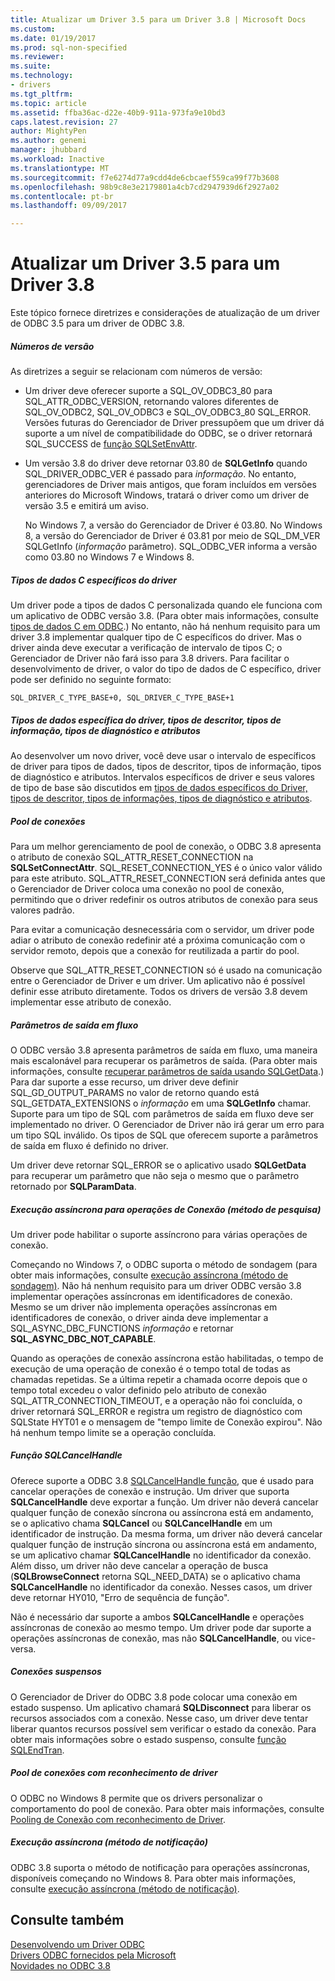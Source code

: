 ```yaml
---
title: Atualizar um Driver 3.5 para um Driver 3.8 | Microsoft Docs
ms.custom: 
ms.date: 01/19/2017
ms.prod: sql-non-specified
ms.reviewer: 
ms.suite: 
ms.technology:
- drivers
ms.tgt_pltfrm: 
ms.topic: article
ms.assetid: ffba36ac-d22e-40b9-911a-973fa9e10bd3
caps.latest.revision: 27
author: MightyPen
ms.author: genemi
manager: jhubbard
ms.workload: Inactive
ms.translationtype: MT
ms.sourcegitcommit: f7e6274d77a9cdd4de6cbcaef559ca99f77b3608
ms.openlocfilehash: 98b9c8e3e2179801a4cb7cd2947939d6f2927a02
ms.contentlocale: pt-br
ms.lasthandoff: 09/09/2017

---
```

# <a name="upgrading-a-35-driver-to-a-38-driver"></a>Atualizar um Driver 3.5 para um Driver 3.8
Este tópico fornece diretrizes e considerações de atualização de um driver de ODBC 3.5 para um driver de ODBC 3.8.  
  
##### <a name="version-numbers"></a>Números de versão  
 As diretrizes a seguir se relacionam com números de versão:  
  
-   Um driver deve oferecer suporte a SQL_OV_ODBC3_80 para SQL_ATTR_ODBC_VERSION, retornando valores diferentes de SQL_OV_ODBC2, SQL_OV_ODBC3 e SQL_OV_ODBC3_80 SQL_ERROR. Versões futuras do Gerenciador de Driver pressupõem que um driver dá suporte a um nível de compatibilidade do ODBC, se o driver retornará SQL_SUCCESS de [função SQLSetEnvAttr](../../../odbc/reference/syntax/sqlsetenvattr-function.md).  
  
-   Um versão 3.8 do driver deve retornar 03.80 de **SQLGetInfo** quando SQL_DRIVER_ODBC_VER é passado para *informação*. No entanto, gerenciadores de Driver mais antigos, que foram incluídos em versões anteriores do Microsoft Windows, tratará o driver como um driver de versão 3.5 e emitirá um aviso.  
  
     No Windows 7, a versão do Gerenciador de Driver é 03.80. No Windows 8, a versão do Gerenciador de Driver é 03.81 por meio de SQL_DM_VER SQLGetInfo (*informação* parâmetro). SQL_ODBC_VER informa a versão como 03.80 no Windows 7 e Windows 8.  
  
##### <a name="driver-specific-c-data-types"></a>Tipos de dados C específicos do driver  
 Um driver pode a tipos de dados C personalizada quando ele funciona com um aplicativo de ODBC versão 3.8. (Para obter mais informações, consulte [tipos de dados C em ODBC](../../../odbc/reference/develop-app/c-data-types-in-odbc.md).) No entanto, não há nenhum requisito para um driver 3.8 implementar qualquer tipo de C específicos do driver. Mas o driver ainda deve executar a verificação de intervalo de tipos C; o Gerenciador de Driver não fará isso para 3.8 drivers. Para facilitar o desenvolvimento de driver, o valor do tipo de dados de C específico, driver pode ser definido no seguinte formato:  
  
```  
SQL_DRIVER_C_TYPE_BASE+0, SQL_DRIVER_C_TYPE_BASE+1  
```  
  
##### <a name="driver-specific-data-types-descriptor-types-information-types-diagnostic-types-and-attributes"></a>Tipos de dados específica do driver, tipos de descritor, tipos de informação, tipos de diagnóstico e atributos  
 Ao desenvolver um novo driver, você deve usar o intervalo de específicos de driver para tipos de dados, tipos de descritor, tipos de informação, tipos de diagnóstico e atributos. Intervalos específicos de driver e seus valores de tipo de base são discutidos em [tipos de dados específicos do Driver, tipos de descritor, tipos de informações, tipos de diagnóstico e atributos](../../../odbc/reference/develop-app/driver-specific-data-types-descriptor-information-diagnostic.md).  
  
##### <a name="connection-pooling"></a>Pool de conexões  
 Para um melhor gerenciamento de pool de conexão, o ODBC 3.8 apresenta o atributo de conexão SQL_ATTR_RESET_CONNECTION na **SQLSetConnectAttr**. SQL_RESET_CONNECTION_YES é o único valor válido para este atributo. SQL_ATTR_RESET_CONNECTION será definida antes que o Gerenciador de Driver coloca uma conexão no pool de conexão, permitindo que o driver redefinir os outros atributos de conexão para seus valores padrão.  
  
 Para evitar a comunicação desnecessária com o servidor, um driver pode adiar o atributo de conexão redefinir até a próxima comunicação com o servidor remoto, depois que a conexão for reutilizada a partir do pool.  
  
 Observe que SQL_ATTR_RESET_CONNECTION só é usado na comunicação entre o Gerenciador de Driver e um driver. Um aplicativo não é possível definir esse atributo diretamente. Todos os drivers de versão 3.8 devem implementar esse atributo de conexão.  
  
##### <a name="streamed-output-parameters"></a>Parâmetros de saída em fluxo  
 O ODBC versão 3.8 apresenta parâmetros de saída em fluxo, uma maneira mais escalonável para recuperar os parâmetros de saída. (Para obter mais informações, consulte [recuperar parâmetros de saída usando SQLGetData](../../../odbc/reference/develop-app/retrieving-output-parameters-using-sqlgetdata.md).) Para dar suporte a esse recurso, um driver deve definir SQL_GD_OUTPUT_PARAMS no valor de retorno quando está SQL_GETDATA_EXTENSIONS o *informação* em uma **SQLGetInfo** chamar. Suporte para um tipo de SQL com parâmetros de saída em fluxo deve ser implementado no driver. O Gerenciador de Driver não irá gerar um erro para um tipo SQL inválido. Os tipos de SQL que oferecem suporte a parâmetros de saída em fluxo é definido no driver.  
  
 Um driver deve retornar SQL_ERROR se o aplicativo usado **SQLGetData** para recuperar um parâmetro que não seja o mesmo que o parâmetro retornado por **SQLParamData**.  
  
##### <a name="asynchronous-execution-for-connection-operations-polling-method"></a>Execução assíncrona para operações de Conexão (método de pesquisa)  
 Um driver pode habilitar o suporte assíncrono para várias operações de conexão.  
  
 Começando no Windows 7, o ODBC suporta o método de sondagem (para obter mais informações, consulte [execução assíncrona (método de sondagem)](../../../odbc/reference/develop-app/asynchronous-execution-polling-method.md). Não há nenhum requisito para um driver ODBC versão 3.8 implementar operações assíncronas em identificadores de conexão. Mesmo se um driver não implementa operações assíncronas em identificadores de conexão, o driver ainda deve implementar a SQL_ASYNC_DBC_FUNCTIONS *informação* e retornar **SQL_ASYNC_DBC_NOT_CAPABLE**.  
  
 Quando as operações de conexão assíncrona estão habilitadas, o tempo de execução de uma operação de conexão é o tempo total de todas as chamadas repetidas. Se a última repetir a chamada ocorre depois que o tempo total excedeu o valor definido pelo atributo de conexão SQL_ATTR_CONNECTION_TIMEOUT, e a operação não foi concluída, o driver retornará SQL_ERROR e registra um registro de diagnóstico com SQLState HYT01 e o mensagem de "tempo limite de Conexão expirou". Não há nenhum tempo limite se a operação concluída.  
  
##### <a name="sqlcancelhandle-function"></a>Função SQLCancelHandle  
 Oferece suporte a ODBC 3.8 [SQLCancelHandle função](../../../odbc/reference/syntax/sqlcancelhandle-function.md), que é usado para cancelar operações de conexão e instrução. Um driver que suporta **SQLCancelHandle** deve exportar a função. Um driver não deverá cancelar qualquer função de conexão síncrona ou assíncrona está em andamento, se o aplicativo chama **SQLCancel** ou **SQLCancelHandle** em um identificador de instrução. Da mesma forma, um driver não deverá cancelar qualquer função de instrução síncrona ou assíncrona está em andamento, se um aplicativo chamar **SQLCancelHandle** no identificador da conexão. Além disso, um driver não deve cancelar a operação de busca (**SQLBrowseConnect** retorna SQL_NEED_DATA) se o aplicativo chama **SQLCancelHandle** no identificador da conexão. Nesses casos, um driver deve retornar HY010, "Erro de sequência de função".  
  
 Não é necessário dar suporte a ambos **SQLCancelHandle** e operações assíncronas de conexão ao mesmo tempo. Um driver pode dar suporte a operações assíncronas de conexão, mas não **SQLCancelHandle**, ou vice-versa.  
  
##### <a name="suspended-connections"></a>Conexões suspensos  
 O Gerenciador de Driver do ODBC 3.8 pode colocar uma conexão em estado suspenso. Um aplicativo chamará **SQLDisconnect** para liberar os recursos associados com a conexão. Nesse caso, um driver deve tentar liberar quantos recursos possível sem verificar o estado da conexão. Para obter mais informações sobre o estado suspenso, consulte [função SQLEndTran](../../../odbc/reference/syntax/sqlendtran-function.md).  
  
##### <a name="driver-aware-connection-pooling"></a>Pool de conexões com reconhecimento de driver  
 O ODBC no Windows 8 permite que os drivers personalizar o comportamento do pool de conexão. Para obter mais informações, consulte [Pooling de Conexão com reconhecimento de Driver](../../../odbc/reference/develop-app/driver-aware-connection-pooling.md).  
  
##### <a name="asynchronous-execution-notification-method"></a>Execução assíncrona (método de notificação)  
 ODBC 3.8 suporta o método de notificação para operações assíncronas, disponíveis começando no Windows 8. Para obter mais informações, consulte [execução assíncrona (método de notificação)](../../../odbc/reference/develop-app/asynchronous-execution-notification-method.md).  
  
## <a name="see-also"></a>Consulte também  
 [Desenvolvendo um Driver ODBC](../../../odbc/reference/develop-driver/developing-an-odbc-driver.md)   
 [Drivers ODBC fornecidos pela Microsoft](../../../odbc/microsoft/microsoft-supplied-odbc-drivers.md)   
 [Novidades no ODBC 3.8](../../../odbc/reference/what-s-new-in-odbc-3-8.md)


